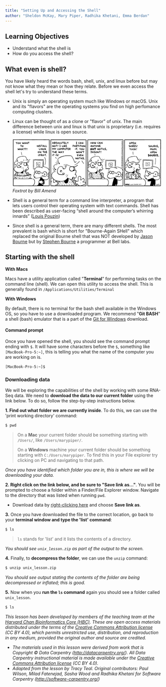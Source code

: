 ```yaml
---
title: "Setting Up and Accessing the Shell"
author: "Sheldon McKay, Mary Piper, Radhika Khetani, Emma Berdan"
---
```


## Learning Objectives
- Understand what the shell is
- How do you access the shell?


## What even is shell?

You have likely heard the words bash, shell, unix, and linux before but may not know what they mean or how they relate. Before we even access the shell let's try to understand these terms.

* Unix is simply an operating system much like Windows or macOS. Unix and its "flavors" are the operating systems you find on high perfomance computing clusters. 
* Linux can be thought of as a clone or "flavor" of unix. The main difference between unix and linux is that unix is proprietary (i.e. requires a license) while linux is open source.

  ![Foxtrot by Bill Amend](img/open_sores.png)
  *Foxtrot by Bill Amend*

* Shell is a general term for a command line interpreter, a program that lets users control their operating system with text commands. Shell has been described as user-facing “shell around the computer’s whirring innards” ([Louis Pouzin](https://en.wikipedia.org/wiki/Louis_Pouzin))
* Since shell is a general term, there are many different shells. The most prevalent is bash which is short for "Bourne-Again SHell" which replaced the original Bourne shell that was NOT developed by [Jason Bourne](https://en.wikipedia.org/wiki/Jason_Bourne) but by [Stephen Bourne](https://en.wikipedia.org/wiki/Stephen_R._Bourne) a programmer at Bell labs. 

## Starting with the shell

**With Macs**

Macs have a utility application called "**Terminal**" for performing tasks on the command line (shell). We can open this utility to access the shell. This is generally found in `/Applications/Utilities/Terminal`

**With Windows**

By default, there is no terminal for the bash shell available in the Windows OS, so you have to use a downloaded program. We recommend "**Git BASH**" a shell (bash) emulator that is a part of the [Git for Windows](https://git-for-windows.github.io/) download.

#### Command prompt

Once you have opened the shell, you should see the command prompt ending with `$`. It will have some characters before the `$`, something like `[MacBook-Pro-5:~]`, this is telling you what the name of the computer you are working on is. 

```bash
[MacBook-Pro-5:~]$ 
```


### Downloading data

We will be exploring the capabilities of the shell by working with some RNA-Seq data. We need to **download the data to our current folder** using the link below. To do so, follow the step-by-step instructions below.

**1. Find out what folder we are currently inside**. To do this, we can use the 'print working directory' command:

```bash
$ pwd
```

> On a **Mac** your current folder should be something starting with `/Users/`, like `/Users/marypiper/`.
> 
> On a **Windows** machine your current folder should be something starting with `C:/Users/marypiper`. To find this in your File explorer try clicking on PC and navigating to that path.

_Once you have identified which folder you are in, this is where we will be downloading your data._

**2. Right click on the link below, and be sure to "Save link as..."**. You will be prompted to choose a folder within a Finder/File Explorer window. Navigate to the directory that was listed when running `pwd`.

* Download data by [right-clicking here](https://github.com/hbctraining/Training-modules/blob/master/Intro_shell/data/unix_lesson.zip?raw=true) and choose **Save link as**.

**3.** Once you have downloaded the file to the correct location, go back to your **terminal window and type the 'list' command**:

```bash
$ ls
```

> `ls` stands for 'list' and it lists the contents of a directory.

_You should see `unix_lesson.zip` as part of the output to the screen._

**4.** Finally, to **decompress the folder**, we can use the `unzip` command:

```bash
$ unzip unix_lesson.zip 
```

_You should see output stating the contents of the folder are being decompressed or inflated; this is good._ 

**5.** Now when you **run the `ls` command** again you should see a folder called `unix_lesson`.

```bash
$ ls
```



*This lesson has been developed by members of the teaching team at the [Harvard Chan Bioinformatics Core (HBC)](http://bioinformatics.sph.harvard.edu/). These are open access materials distributed under the terms of the [Creative Commons Attribution license](https://creativecommons.org/licenses/by/4.0/) (CC BY 4.0), which permits unrestricted use, distribution, and reproduction in any medium, provided the original author and source are credited.*

* *The materials used in this lesson were derived from work that is Copyright © Data Carpentry (http://datacarpentry.org/). 
All Data Carpentry instructional material is made available under the [Creative Commons Attribution license](https://creativecommons.org/licenses/by/4.0/) (CC BY 4.0).*
* *Adapted from the lesson by Tracy Teal. Original contributors: Paul Wilson, Milad Fatenejad, Sasha Wood and Radhika Khetani for Software Carpentry (http://software-carpentry.org/)*
